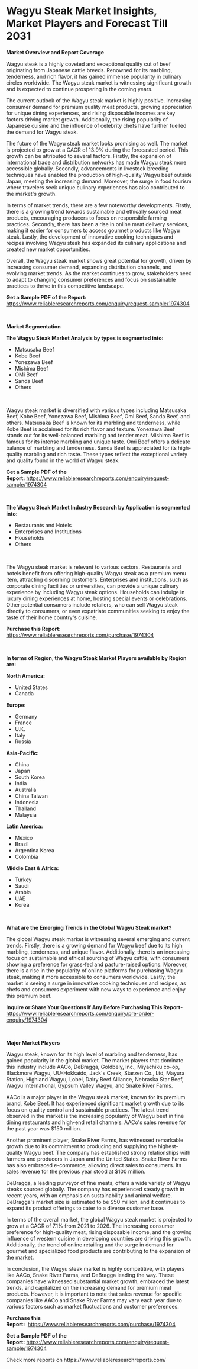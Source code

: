 <p><h1>Wagyu Steak Market Insights, Market Players and Forecast Till 2031</h1></p><p><strong>Market Overview and Report Coverage</strong></p>
<p><p>Wagyu steak is a highly coveted and exceptional quality cut of beef originating from Japanese cattle breeds. Renowned for its marbling, tenderness, and rich flavor, it has gained immense popularity in culinary circles worldwide. The Wagyu steak market is witnessing significant growth and is expected to continue prospering in the coming years.</p><p>The current outlook of the Wagyu steak market is highly positive. Increasing consumer demand for premium quality meat products, growing appreciation for unique dining experiences, and rising disposable incomes are key factors driving market growth. Additionally, the rising popularity of Japanese cuisine and the influence of celebrity chefs have further fuelled the demand for Wagyu steak.</p><p>The future of the Wagyu steak market looks promising as well. The market is projected to grow at a CAGR of 13.9% during the forecasted period. This growth can be attributed to several factors. Firstly, the expansion of international trade and distribution networks has made Wagyu steak more accessible globally. Secondly, advancements in livestock breeding techniques have enabled the production of high-quality Wagyu beef outside Japan, meeting the increasing demand. Moreover, the surge in food tourism where travelers seek unique culinary experiences has also contributed to the market's growth.</p><p>In terms of market trends, there are a few noteworthy developments. Firstly, there is a growing trend towards sustainable and ethically sourced meat products, encouraging producers to focus on responsible farming practices. Secondly, there has been a rise in online meat delivery services, making it easier for consumers to access gourmet products like Wagyu steak. Lastly, the development of innovative cooking techniques and recipes involving Wagyu steak has expanded its culinary applications and created new market opportunities.</p><p>Overall, the Wagyu steak market shows great potential for growth, driven by increasing consumer demand, expanding distribution channels, and evolving market trends. As the market continues to grow, stakeholders need to adapt to changing consumer preferences and focus on sustainable practices to thrive in this competitive landscape.</p></p>
<p><strong>Get a Sample PDF of the Report:</strong> <a href="https://www.reliableresearchreports.com/enquiry/request-sample/1974304">https://www.reliableresearchreports.com/enquiry/request-sample/1974304</a></p>
<p>&nbsp;</p>
<p><strong>Market Segmentation</strong></p>
<p><strong>The Wagyu Steak Market Analysis by types is segmented into:</strong></p>
<p><ul><li>Matsusaka Beef</li><li>Kobe Beef</li><li>Yonezawa Beef</li><li>Mishima Beef</li><li>OMi Beef</li><li>Sanda Beef</li><li>Others</li></ul></p>
<p>&nbsp;</p>
<p><p>Wagyu steak market is diversified with various types including Matsusaka Beef, Kobe Beef, Yonezawa Beef, Mishima Beef, Omi Beef, Sanda Beef, and others. Matsusaka Beef is known for its marbling and tenderness, while Kobe Beef is acclaimed for its rich flavor and texture. Yonezawa Beef stands out for its well-balanced marbling and tender meat. Mishima Beef is famous for its intense marbling and unique taste. Omi Beef offers a delicate balance of marbling and tenderness. Sanda Beef is appreciated for its high-quality marbling and rich taste. These types reflect the exceptional variety and quality found in the world of Wagyu steak.</p></p>
<p><strong>Get a Sample PDF of the Report:</strong>&nbsp;<a href="https://www.reliableresearchreports.com/enquiry/request-sample/1974304">https://www.reliableresearchreports.com/enquiry/request-sample/1974304</a></p>
<p>&nbsp;</p>
<p><strong>The Wagyu Steak Market Industry Research by Application is segmented into:</strong></p>
<p><ul><li>Restaurants and Hotels</li><li>Enterprises and Institutions</li><li>Households</li><li>Others</li></ul></p>
<p>&nbsp;</p>
<p><p>The Wagyu steak market is relevant to various sectors. Restaurants and hotels benefit from offering high-quality Wagyu steak as a premium menu item, attracting discerning customers. Enterprises and institutions, such as corporate dining facilities or universities, can provide a unique culinary experience by including Wagyu steak options. Households can indulge in luxury dining experiences at home, hosting special events or celebrations. Other potential consumers include retailers, who can sell Wagyu steak directly to consumers, or even expatriate communities seeking to enjoy the taste of their home country's cuisine.</p></p>
<p><strong>Purchase this Report:</strong>&nbsp; <a href="https://www.reliableresearchreports.com/purchase/1974304">https://www.reliableresearchreports.com/purchase/1974304</a></p>
<p>&nbsp;</p>
<p><strong>In terms of Region, the Wagyu Steak Market Players available by Region are:</strong></p>
<p>
    <p> <strong> North America: </strong>
        <ul>
            <li>United States</li>
            <li>Canada</li>
        </ul>
        </p> 
    <p> <strong> Europe: </strong>
        <ul>
            <li>Germany</li>
            <li>France</li>
            <li>U.K.</li>
            <li>Italy</li>
            <li>Russia</li>
        </ul>
        </p> 
    <p> <strong> Asia-Pacific: </strong>
        <ul>
            <li>China</li>
            <li>Japan</li>
            <li>South Korea</li>
            <li>India</li>
            <li>Australia</li>
            <li>China Taiwan</li>
            <li>Indonesia</li>
            <li>Thailand</li>
            <li>Malaysia</li>
        </ul>
        </p> 
    <p> <strong> Latin America: </strong>
        <ul>
            <li>Mexico</li>
            <li>Brazil</li>
            <li>Argentina Korea</li>
            <li>Colombia</li>
        </ul>
        </p> 
    <p> <strong> Middle East & Africa: </strong>
        <ul>
            <li>Turkey</li>
            <li>Saudi</li>
            <li>Arabia</li>
            <li>UAE</li>
            <li>Korea</li>
        </ul>
    </p>
    </p>
<p>&nbsp;</p>
<p><strong>What are the Emerging Trends in the Global Wagyu Steak market?</strong></p>
<p><p>The global Wagyu steak market is witnessing several emerging and current trends. Firstly, there is a growing demand for Wagyu beef due to its high marbling, tenderness, and unique flavor. Additionally, there is an increasing focus on sustainable and ethical sourcing of Wagyu cattle, with consumers showing a preference for grass-fed and pasture-raised options. Moreover, there is a rise in the popularity of online platforms for purchasing Wagyu steak, making it more accessible to consumers worldwide. Lastly, the market is seeing a surge in innovative cooking techniques and recipes, as chefs and consumers experiment with new ways to experience and enjoy this premium beef.</p></p>
<p><strong>Inquire or Share Your Questions If Any Before Purchasing This Report</strong>- <a href="https://www.reliableresearchreports.com/enquiry/pre-order-enquiry/1974304">https://www.reliableresearchreports.com/enquiry/pre-order-enquiry/1974304</a></p>
<p>&nbsp;</p>
<p><strong>Major Market Players</strong></p>
<p><p>Wagyu steak, known for its high level of marbling and tenderness, has gained popularity in the global market. The market players that dominate this industry include AACo, DeBragga, Goldbely, Inc., Miyachiku co-op, Blackmore Wagyu, UU-Hokkaido, Jack's Creek, Starzen Co., Ltd, Mayura Station, Highland Wagyu, Lobel, Dairy Beef Alliance, Nebraska Star Beef, Wagyu International, Gypsum Valley Wagyu, and Snake River Farms.</p><p>AACo is a major player in the Wagyu steak market, known for its premium brand, Kobe Beef. It has experienced significant market growth due to its focus on quality control and sustainable practices. The latest trend observed in the market is the increasing popularity of Wagyu beef in fine dining restaurants and high-end retail channels. AACo's sales revenue for the past year was $150 million.</p><p>Another prominent player, Snake River Farms, has witnessed remarkable growth due to its commitment to producing and supplying the highest-quality Wagyu beef. The company has established strong relationships with farmers and producers in Japan and the United States. Snake River Farms has also embraced e-commerce, allowing direct sales to consumers. Its sales revenue for the previous year stood at $100 million.</p><p>DeBragga, a leading purveyor of fine meats, offers a wide variety of Wagyu steaks sourced globally. The company has experienced steady growth in recent years, with an emphasis on sustainability and animal welfare. DeBragga's market size is estimated to be $50 million, and it continues to expand its product offerings to cater to a diverse customer base.</p><p>In terms of the overall market, the global Wagyu steak market is projected to grow at a CAGR of 7.1% from 2021 to 2026. The increasing consumer preference for high-quality meat, rising disposable income, and the growing influence of western cuisine in developing countries are driving this growth. Additionally, the trend of online retailing and the surge in demand for gourmet and specialized food products are contributing to the expansion of the market.</p><p>In conclusion, the Wagyu steak market is highly competitive, with players like AACo, Snake River Farms, and DeBragga leading the way. These companies have witnessed substantial market growth, embraced the latest trends, and capitalized on the increasing demand for premium meat products. However, it is important to note that sales revenue for specific companies like AACo and Snake River Farms may vary each year due to various factors such as market fluctuations and customer preferences.</p></p>
<p><strong>Purchase this Report:</strong>&nbsp;&nbsp;<a href="https://www.reliableresearchreports.com/purchase/1974304">https://www.reliableresearchreports.com/purchase/1974304</a></p>
<p></p>
<p><strong>Get a Sample PDF of the Report:</strong>&nbsp;<a href="https://www.reliableresearchreports.com/enquiry/request-sample/1974304">https://www.reliableresearchreports.com/enquiry/request-sample/1974304</a></p>
<p>Check more reports on https://www.reliableresearchreports.com/</p>